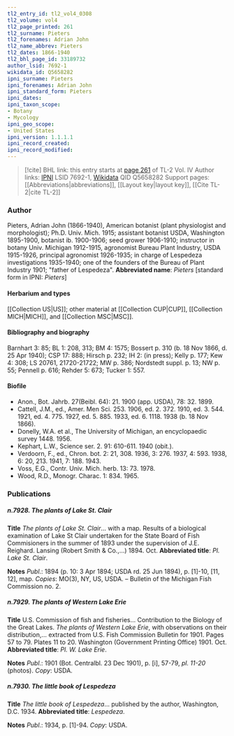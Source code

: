 ```yaml
---
tl2_entry_id: tl2_vol4_0308
tl2_volume: vol4
tl2_page_printed: 261
tl2_surname: Pieters
tl2_forenames: Adrian John
tl2_name_abbrev: Pieters
tl2_dates: 1866-1940
tl2_bhl_page_id: 33189732
author_lsid: 7692-1
wikidata_id: Q5658282
ipni_surname: Pieters
ipni_forenames: Adrian John
ipni_standard_form: Pieters
ipni_dates: 
ipni_taxon_scope: 
- Botany
- Mycology
ipni_geo_scope: 
- United States
ipni_version: 1.1.1.1
ipni_record_created: 
ipni_record_modified:
---
```


> [!cite] BHL link: this entry starts at [page 261](https://www.biodiversitylibrary.org/page/33189732) of TL-2 Vol. IV
> Author links: [IPNI](https://www.ipni.org/a/7692-1) LSID 7692-1, [Wikidata](https://www.wikidata.org/wiki/Q5658282) QID Q5658282
> Support pages: [[Abbreviations|abbreviations]], [[Layout key|layout key]], [[Cite TL-2|cite TL-2]]

### Author

Pieters, Adrian John (1866-1940), American botanist (plant physiologist and morphologist); Ph.D. Univ. Mich. 1915; assistant botanist USDA, Washington 1895-1900, botanist ib. 1900-1906; seed grower 1906-1910; instructor in botany Univ. Michigan 1912-1915, agronomist Bureau Plant Industry, USDA 1915-1926, principal agronomist 1926-1935; in charge of Lespedeza investigations 1935-1940; one of the founders of the Bureau of Plant Industry 1901; "father of Lespedeza". 
**Abbreviated name**: *Pieters* \[standard form in IPNI: *Pieters*\]

#### Herbarium and types

[[Collection US|US]]; other material at [[Collection CUP|CUP]], [[Collection MICH|MICH]], and [[Collection MSC|MSC]].

#### Bibliography and biography

Barnhart 3: 85; BL 1: 208, 313; BM 4: 1575; Bossert p. 310 (b. 18 Nov 1866, d. 25 Apr 1940); CSP 17: 888; Hirsch p. 232; IH 2: (in press); Kelly p. 177; Kew 4: 308; LS 20761, 21720-21722; MW p. 386; Nordstedt suppl. p. 13; NW p. 55; Pennell p. 616; Rehder 5: 673; Tucker 1: 557.

#### Biofile

- Anon., Bot. Jahrb. 27(Beibl. 64): 21. 1900 (app. USDA), 78: 32. 1899.
- Cattell, J.M., ed., Amer. Men Sci. 253. 1906, ed. 2. 372. 1910, ed. 3. 544. 1921, ed. 4. 775. 1927, ed. 5. 885. 1933, ed. 6. 1118. 1938 (b. 18 Nov 1866).
- Donelly, W.A. et al., The University of Michigan, an encyclopaedic survey 1448. 1956.
- Kephart, L.W., Science ser. 2. 91: 610-611. 1940 (obit.).
- Verdoorn, F., ed., Chron. bot. 2: 21, 308. 1936, 3: 276. 1937, 4: 593. 1938, 6: 20, 213. 1941, 7: 188. 1943.
- Voss, E.G., Contr. Univ. Mich. herb. 13: 73. 1978.
- Wood, R.D., Monogr. Charac. 1: 834. 1965.

### Publications

##### n.7928. The plants of Lake St. Clair

**Title**
*The plants of Lake St. Clair*... with a map. Results of a biological examination of Lake St Clair undertaken for the State Board of Fish Commisioners in the summer of 1893 under the supervision of J.E. Reighard. Lansing (Robert Smith & Co.,...) 1894. Oct.
**Abbreviated title**: *Pl. Lake St. Clair*.

**Notes**
*Publ*.: 1894 (p. 10: 3 Apr 1894; USDA rd. 25 Jun 1894), p. \[1\]-10, \[11, 12\], map. *Copies*: MO(3), NY, US, USDA. – Bulletin of the Michigan Fish Commission no. 2.

##### n.7929. The plants of Western Lake Erie

**Title**
U.S. Commission of fish and fisheries... Contribution to the Biology of the Great Lakes. *The plants of Western Lake Erie*, with observations on their distribution,... extracted from U.S. Fish Commission Bulletin for 1901. Pages 57 to 79. Plates 11 to 20. Washington (Government Printing Office) 1901. Oct.
**Abbreviated title**: *Pl. W. Lake Erie*.

**Notes**
*Publ*.: 1901 (Bot. Centralbl. 23 Dec 1901), p. \[i\], 57-79, *pl. 11-20* (photos). *Copy*: USDA.

##### n.7930. The little book of Lespedeza

**Title**
*The little book of Lespedeza*... published by the author, Washington, D.C. 1934.
**Abbreviated title**: *Lespedeza*.

**Notes**
*Publ*.: 1934, p. \[1\]-94. *Copy*: USDA.


